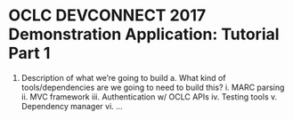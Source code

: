# OCLC DEVCONNECT 2017 Demonstration Application: Tutorial Part 1

1.	Description of what we’re going to build
a.	What kind of tools/dependencies are we going to need to build this?
i.	MARC parsing
ii.	MVC framework
iii.	Authentication w/ OCLC APIs
iv.	Testing tools
v.	Dependency manager
vi.	…
